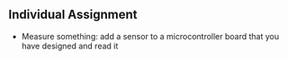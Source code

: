 ## Individual Assignment

- Measure something: add a sensor to a microcontroller board that you have designed and read it
